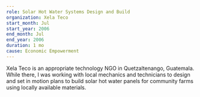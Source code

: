 ```yaml
---
role: Solar Hot Water Systems Design and Build
organization: Xela Teco
start_month: Jul
start_year: 2006
end_month: Jul
end_year: 2006
duration: 1 mo
cause: Economic Empowerment
---
```

Xela Teco is an appropriate technology NGO in Quetzaltenango, Guatemala. While there, I was working with local mechanics and technicians to design and set in motion plans to build solar hot water panels for community farms using locally available materials.
